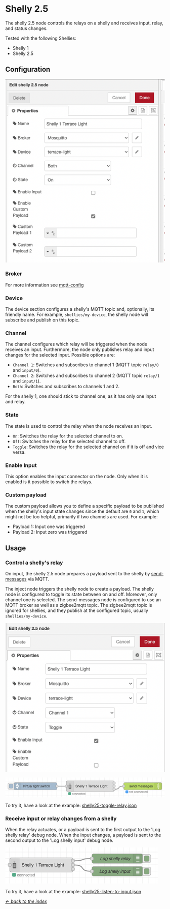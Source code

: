 # Shelly 2.5

The shelly 2.5 node controls the relays on a shelly and receives input, relay, and status changes.

Tested with the following Shellies:
- Shelly 1
- Shelly 2.5

## Configuration

![img](img/shelly25-config.png)

### Broker

For more information see [mqtt-config](../config/mqtt-config.md)

### Device

The device section configures a shelly's MQTT topic and, optionally, its friendly name.
For example, `shellies/my-device`, the shelly node will subscribe and publish on this topic.

### Channel

The channel configures which relay will be triggered when the node receives an input. Furthermore, the node only publishes relay and input changes for the selected input.
Possible options are:
- `Channel 1`: Switches and subscribes to channel 1 (MQTT topic `relay/0` and `input/0`).
- `Channel 2`: Switches and subscribes to channel 2 (MQTT topic `relay/1` and `input/1`).
- `Both`: Switches and subscribes to channels 1 and 2.

For the shelly 1, one should stick to channel one, as it has only one input and relay.

### State
The state is used to control the relay when the node receives an input.
- `On`: Switches the relay for the selected channel to on.
- `Off`: Switches the relay for the selected channel to off.
- `Toggle`: Switches the relay for the selected channel on if it is off and vice versa.

### Enable Input
This option enables the input connector on the node. Only when it is enabled is it possible to switch the relays.

### Custom payload
The custom payload allows you to define a specific payload to be published when the shelly's input state changes since the default are `0` and `1`, which might not be too helpful, primarily if two channels are used. For example:
- Payload 1: Input one was triggered
- Payload 2: Input zero was triggered


## Usage

### Control a shelly's relay

On input, the shelly 2.5 node prepares a payload sent to the shelly by [send-messages](send-messages.md) via MQTT.

The inject node triggers the shelly node to create a payload. The shelly node is configured to toggle its state between on and off. Moreover, only channel one is selected. The send-messages node is configured to use an MQTT broker as well as a zigbee2mqtt topic. The zigbee2mqtt topic is ignored for shellies, and they publish at the configured topic, usually `shellies/my-device`.


![img](img/shelly25-toggle-relay-settings.png)

![img](img/shelly25-toggle-relay.png)

To try it, have a look at the example: [shelly25-toggle-relay.json](../../examples/shelly-25/shelly25-toggle-relay.json)


### Receive input or relay changes from a shelly

When the relay actuates, or a payload is sent to the first output to the 'Log shelly relay' debug node.
When the input changes, a payload is sent to the second output to the 'Log shelly input' debug node.

![img](img/shelly25-listen-input.png)

To try it, have a look at the example: [shelly25-listen-to-input.json](../../examples/shelly-25/shelly25-listen-to-input.json)


[*← back to the index*](../documentation.md)
